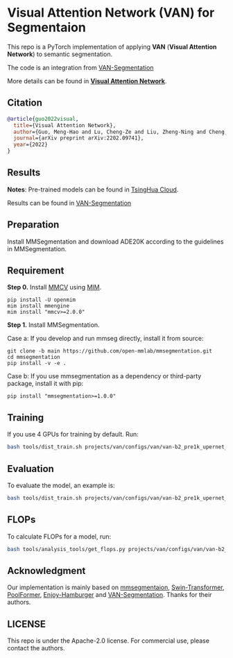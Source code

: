 # Visual Attention Network (VAN) for Segmentaion

This repo is a PyTorch implementation of applying **VAN** (**Visual Attention Network**) to semantic segmentation.

The code is an integration from [VAN-Segmentation](https://github.com/Visual-Attention-Network/VAN-Segmentation/blob/main/README.md?plain=1)

More details can be found in [**Visual Attention Network**](https://arxiv.org/abs/2202.09741).

## Citation

```bib
@article{guo2022visual,
  title={Visual Attention Network},
  author={Guo, Meng-Hao and Lu, Cheng-Ze and Liu, Zheng-Ning and Cheng, Ming-Ming and Hu, Shi-Min},
  journal={arXiv preprint arXiv:2202.09741},
  year={2022}
}
```
## Results

**Notes**: Pre-trained models can be found in [TsingHua Cloud](https://cloud.tsinghua.edu.cn/d/0100f0cea37d41ba8d08/).

Results can be found in [VAN-Segmentation](https://github.com/Visual-Attention-Network/VAN-Segmentation/blob/main/README.md?plain=1)


## Preparation

Install MMSegmentation and download ADE20K according to the guidelines in MMSegmentation.

## Requirement

**Step 0.** Install [MMCV](https://github.com/open-mmlab/mmcv) using [MIM](https://github.com/open-mmlab/mim).

```shell
pip install -U openmim
mim install mmengine
mim install "mmcv>=2.0.0"
```

**Step 1.** Install MMSegmentation.

Case a: If you develop and run mmseg directly, install it from source:

```shell
git clone -b main https://github.com/open-mmlab/mmsegmentation.git
cd mmsegmentation
pip install -v -e .
```

Case b: If you use mmsegmentation as a dependency or third-party package, install it with pip:

```shell
pip install "mmsegmentation>=1.0.0"
```

## Training

If you use 4 GPUs for training by default. Run:

```bash
bash tools/dist_train.sh projects/van/configs/van/van-b2_pre1k_upernet_4xb2-160k_ade20k-512x512.py 4
```

## Evaluation

To evaluate the model, an example is:

```bash
bash tools/dist_train.sh projects/van/configs/van/van-b2_pre1k_upernet_4xb2-160k_ade20k-512x512.py work_dirs/van-b2_pre1k_upernet_4xb2-160k_ade20k-512x512/iter_160000.pth 4 --eval mIoU
```

## FLOPs

To calculate FLOPs for a model, run:

```bash
bash tools/analysis_tools/get_flops.py projects/van/configs/van/van-b2_pre1k_upernet_4xb2-160k_ade20k-512x512.py --shape 512 512
```


## Acknowledgment

Our implementation is mainly based on [mmsegmentaion](https://github.com/open-mmlab/mmsegmentation/tree/v0.12.0), [Swin-Transformer](https://github.com/SwinTransformer/Swin-Transformer-Semantic-Segmentation), [PoolFormer](https://github.com/sail-sg/poolformer), [Enjoy-Hamburger](https://github.com/Gsunshine/Enjoy-Hamburger) and [VAN-Segmentation](https://github.com/Visual-Attention-Network/VAN-Segmentation/blob/main/README.md?plain=1). Thanks for their authors.

## LICENSE

This repo is under the Apache-2.0 license. For commercial use, please contact the authors.
